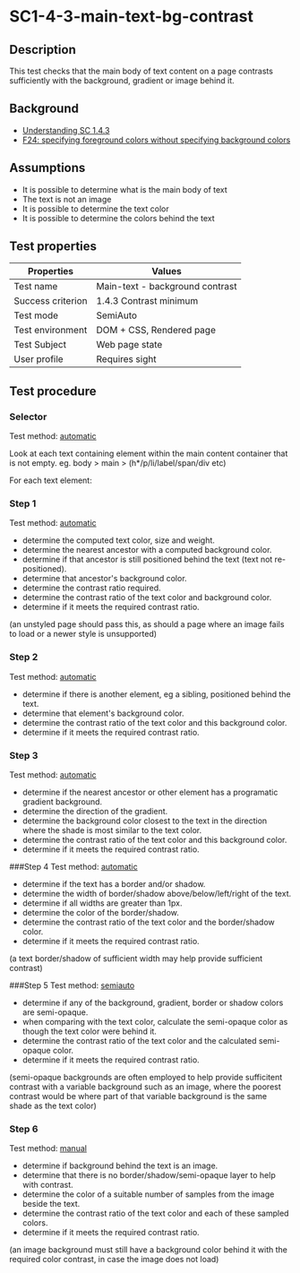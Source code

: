 # SC1-4-3-main-text-bg-contrast

## Description
This test checks that the main body of text content on a page contrasts sufficiently with the background, gradient or image behind it.



## Background

- [Understanding SC 1.4.3](https://www.w3.org/TR/2014/NOTE-UNDERSTANDING-WCAG20-20140311/visual-audio-contrast-contrast.html)
- [F24: specifying foreground colors without specifying background colors](https://www.w3.org/TR/2014/NOTE-WCAG20-TECHS-20140311/F24)


## Assumptions
- It is possible to determine what is the main body of text
- The text is not an image
- It is possible to determine the text color
- It is possible to determine the colors behind the text


## Test properties
| Properties        | Values
|-------------------|-----------
| Test name         | Main-text - background contrast
| Success criterion | 1.4.3 Contrast minimum
| Test mode         | SemiAuto
| Test environment  | DOM + CSS, Rendered page
| Test Subject      | Web page state
| User profile      | Requires sight



## Test procedure

<!---
Not sure about the order of the steps as there is no one situation that would pass without checking the others. Wonder if this would mean changing how things are grouped into:
1. determine text stuff.
2. determine ratio required.
3. determine what to contrast it with (and if test can be automated).
4. check if requirement is met.
-->


### Selector
Test method: [automatic][earl:automatic]

Look at each text containing element within the main content container that is not empty.
eg. body > main > (h*/p/li/label/span/div etc)


For each text element:

### Step 1
Test method: [automatic][earl:automatic]

- determine the computed text color, size and weight.
- determine the nearest ancestor with a computed background color.
- determine if that ancestor is still positioned behind the text (text not re-positioned).
- determine that ancestor's background color.
- determine the contrast ratio required.
- determine the contrast ratio of the text color and background color.
- determine if it meets the required contrast ratio.

(an unstyled page should pass this, as should a page where an image fails to load or a newer style is unsupported)


### Step 2
Test method: [automatic][earl:automatic]

- determine if there is another element, eg a sibling, positioned behind the text.
- determine that element's background color.
- determine the contrast ratio of the text color and this background color.
- determine if it meets the required contrast ratio.


### Step 3
Test method: [automatic][earl:automatic]

- determine if the nearest ancestor or other element has a programatic gradient background.
- determine the direction of the gradient.
- determine the background color closest to the text in the direction where the shade is most similar to the text color.
- determine the contrast ratio of the text color and this background color.
- determine if it meets the required contrast ratio.


###Step 4
Test method: [automatic][earl:automatic]

- determine if the text has a border and/or shadow.
- determine the width of border/shadow above/below/left/right of the text.
- determine if all widths are greater than 1px.
- determine the color of the border/shadow.
- determine the contrast ratio of the text color and the border/shadow color.
- determine if it meets the required contrast ratio.

(a text border/shadow of sufficient width may help provide sufficient contrast)


###Step 5
Test method: [semiauto][earl:semiauto]

- determine if any of the background, gradient, border or shadow colors are semi-opaque.
- when comparing with the text color, calculate the semi-opaque color as though the text color were behind it.
- determine the contrast ratio of the text color and the calculated semi-opaque color.
- determine if it meets the required contrast ratio.

(semi-opaque backgrounds are often employed to help provide sufficitent contrast with a variable background such as an image, where the poorest contrast would be where part of that variable background is the same shade as the text color)


### Step 6
Test method: [manual][earl:manual]

- determine if background behind the text is an image.
- determine that there is no border/shadow/semi-opaque layer to help with contrast.
- determine the color of a suitable number of samples from the image beside the text.
- determine the contrast ratio of the text color and each of these sampled colors.
- determine if it meets the required contrast ratio.

(an image background must still have a background color behind it with the required color contrast, in case the image does not load)




[earl:automatic]: ../earl/automatic.md
[earl:semiauto]: ../earl/semiauto.md
[earl:manual]: ../earl/manual.md
